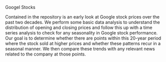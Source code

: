  Googel Stocks

Contained in the repository is an early look at Google stock prices over the past two decades. We perform some basic data analysis to understand the distribution of opening and closing prices and follow this up with a time series analysis to check for any seasonality in Google stock performance. Our goal is to determine whether there are points within this 20-year period where the stock sold at higher prices and whether these patterns recur in a seasonal manner. We then compare these trends with any relevant news related to the company at those points. 




